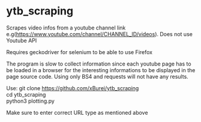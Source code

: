 # ytb_scraping
Scrapes video infos from a youtube channel link e.g(https://www.youtube.com/channel/CHANNEL_ID/videos). Does not use Youtube API

Requires geckodriver for selenium to be able to use Firefox

The program is slow to collect information since each youtube page has to be loaded in a browser for the interesting informations to be displayed in the page source code. Using only BS4 and requests will not have any results.

Use: git clone https://github.com/xBurei/ytb_scraping  
     cd ytb_scraping  
     python3 plotting.py  
     
Make sure to enter correct URL type as mentioned above
               
